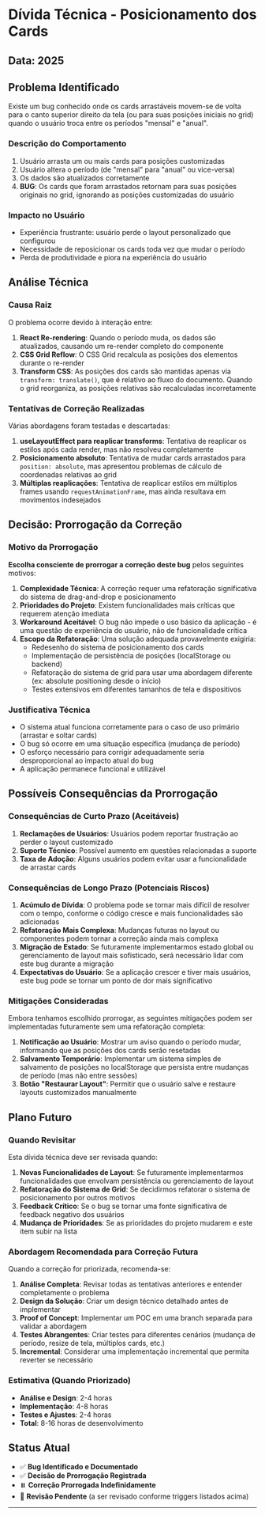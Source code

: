 # Dívida Técnica - Posicionamento dos Cards

## Data: 2025

## Problema Identificado

Existe um bug conhecido onde os cards arrastáveis movem-se de volta para o canto superior direito da tela (ou para suas posições iniciais no grid) quando o usuário troca entre os períodos "mensal" e "anual".

### Descrição do Comportamento

1. Usuário arrasta um ou mais cards para posições customizadas
2. Usuário altera o período (de "mensal" para "anual" ou vice-versa)
3. Os dados são atualizados corretamente
4. **BUG**: Os cards que foram arrastados retornam para suas posições originais no grid, ignorando as posições customizadas do usuário

### Impacto no Usuário

- Experiência frustrante: usuário perde o layout personalizado que configurou
- Necessidade de reposicionar os cards toda vez que mudar o período
- Perda de produtividade e piora na experiência do usuário

## Análise Técnica

### Causa Raiz

O problema ocorre devido à interação entre:

1. **React Re-rendering**: Quando o período muda, os dados são atualizados, causando um re-render completo do componente
2. **CSS Grid Reflow**: O CSS Grid recalcula as posições dos elementos durante o re-render
3. **Transform CSS**: As posições dos cards são mantidas apenas via `transform: translate()`, que é relativo ao fluxo do documento. Quando o grid reorganiza, as posições relativas são recalculadas incorretamente

### Tentativas de Correção Realizadas

Várias abordagens foram testadas e descartadas:

1. **useLayoutEffect para reaplicar transforms**: Tentativa de reaplicar os estilos após cada render, mas não resolveu completamente
2. **Posicionamento absoluto**: Tentativa de mudar cards arrastados para `position: absolute`, mas apresentou problemas de cálculo de coordenadas relativas ao grid
3. **Múltiplas reaplicações**: Tentativa de reaplicar estilos em múltiplos frames usando `requestAnimationFrame`, mas ainda resultava em movimentos indesejados

## Decisão: Prorrogação da Correção

### Motivo da Prorrogação

**Escolha consciente de prorrogar a correção deste bug** pelos seguintes motivos:

1. **Complexidade Técnica**: A correção requer uma refatoração significativa do sistema de drag-and-drop e posicionamento
2. **Prioridades do Projeto**: Existem funcionalidades mais críticas que requerem atenção imediata
3. **Workaround Aceitável**: O bug não impede o uso básico da aplicação - é uma questão de experiência do usuário, não de funcionalidade crítica
4. **Escopo da Refatoração**: Uma solução adequada provavelmente exigiria:
   - Redesenho do sistema de posicionamento dos cards
   - Implementação de persistência de posições (localStorage ou backend)
   - Refatoração do sistema de grid para usar uma abordagem diferente (ex: absolute positioning desde o início)
   - Testes extensivos em diferentes tamanhos de tela e dispositivos

### Justificativa Técnica

- O sistema atual funciona corretamente para o caso de uso primário (arrastar e soltar cards)
- O bug só ocorre em uma situação específica (mudança de período)
- O esforço necessário para corrigir adequadamente seria desproporcional ao impacto atual do bug
- A aplicação permanece funcional e utilizável

## Possíveis Consequências da Prorrogação

### Consequências de Curto Prazo (Aceitáveis)

1. **Reclamações de Usuários**: Usuários podem reportar frustração ao perder o layout customizado
2. **Suporte Técnico**: Possível aumento em questões relacionadas a suporte
3. **Taxa de Adoção**: Alguns usuários podem evitar usar a funcionalidade de arrastar cards

### Consequências de Longo Prazo (Potenciais Riscos)

1. **Acúmulo de Dívida**: O problema pode se tornar mais difícil de resolver com o tempo, conforme o código cresce e mais funcionalidades são adicionadas
2. **Refatoração Mais Complexa**: Mudanças futuras no layout ou componentes podem tornar a correção ainda mais complexa
3. **Migração de Estado**: Se futuramente implementarmos estado global ou gerenciamento de layout mais sofisticado, será necessário lidar com este bug durante a migração
4. **Expectativas do Usuário**: Se a aplicação crescer e tiver mais usuários, este bug pode se tornar um ponto de dor mais significativo

### Mitigações Consideradas

Embora tenhamos escolhido prorrogar, as seguintes mitigações podem ser implementadas futuramente sem uma refatoração completa:

1. **Notificação ao Usuário**: Mostrar um aviso quando o período mudar, informando que as posições dos cards serão resetadas
2. **Salvamento Temporário**: Implementar um sistema simples de salvamento de posições no localStorage que persista entre mudanças de período (mas não entre sessões)
3. **Botão "Restaurar Layout"**: Permitir que o usuário salve e restaure layouts customizados manualmente

## Plano Futuro

### Quando Revisitar

Esta dívida técnica deve ser revisada quando:

1. **Novas Funcionalidades de Layout**: Se futuramente implementarmos funcionalidades que envolvam persistência ou gerenciamento de layout
2. **Refatoração do Sistema de Grid**: Se decidirmos refatorar o sistema de posicionamento por outros motivos
3. **Feedback Crítico**: Se o bug se tornar uma fonte significativa de feedback negativo dos usuários
4. **Mudança de Prioridades**: Se as prioridades do projeto mudarem e este item subir na lista

### Abordagem Recomendada para Correção Futura

Quando a correção for priorizada, recomenda-se:

1. **Análise Completa**: Revisar todas as tentativas anteriores e entender completamente o problema
2. **Design da Solução**: Criar um design técnico detalhado antes de implementar
3. **Proof of Concept**: Implementar um POC em uma branch separada para validar a abordagem
4. **Testes Abrangentes**: Criar testes para diferentes cenários (mudança de período, resize de tela, múltiplos cards, etc.)
5. **Incremental**: Considerar uma implementação incremental que permita reverter se necessário

### Estimativa (Quando Priorizado)

- **Análise e Design**: 2-4 horas
- **Implementação**: 4-8 horas
- **Testes e Ajustes**: 2-4 horas
- **Total**: 8-16 horas de desenvolvimento

## Status Atual

- ✅ **Bug Identificado e Documentado**
- ✅ **Decisão de Prorrogação Registrada**
- ⏸️ **Correção Prorrogada Indefinidamente**
- 📝 **Revisão Pendente** (a ser revisado conforme triggers listados acima)

---

